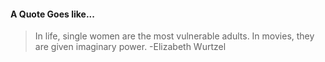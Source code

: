 #### A Quote Goes like...
> In life, single women are the most vulnerable adults. In movies, they are given imaginary power.
> -Elizabeth Wurtzel